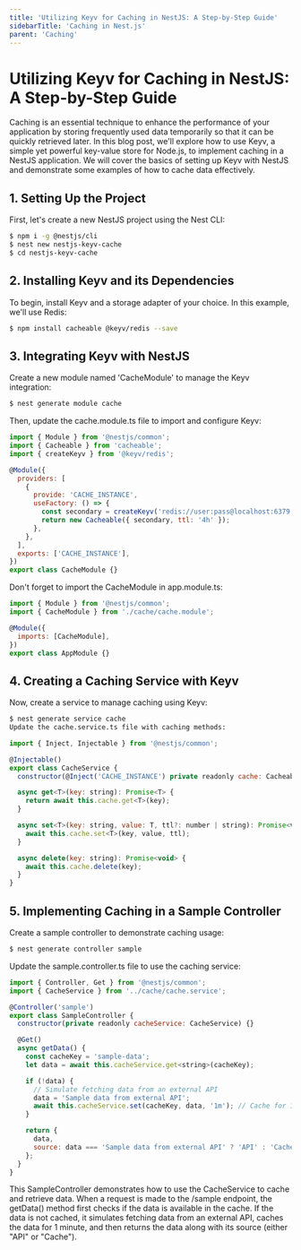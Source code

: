 ```yaml
---
title: 'Utilizing Keyv for Caching in NestJS: A Step-by-Step Guide'
sidebarTitle: 'Caching in Nest.js'
parent: 'Caching'
---
```


# Utilizing Keyv for Caching in NestJS: A Step-by-Step Guide

Caching is an essential technique to enhance the performance of your application by storing frequently used data temporarily so that it can be quickly retrieved later. In this blog post, we'll explore how to use Keyv, a simple yet powerful key-value store for Node.js, to implement caching in a NestJS application. We will cover the basics of setting up Keyv with NestJS and demonstrate some examples of how to cache data effectively.

## 1. Setting Up the Project
First, let's create a new NestJS project using the Nest CLI:

```bash
$ npm i -g @nestjs/cli
$ nest new nestjs-keyv-cache
$ cd nestjs-keyv-cache
```
## 2. Installing Keyv and its Dependencies

To begin, install Keyv and a storage adapter of your choice. In this example, we'll use Redis:
```bash
$ npm install cacheable @keyv/redis --save
```
## 3. Integrating Keyv with NestJS

Create a new module named 'CacheModule' to manage the Keyv integration:
```bash
$ nest generate module cache
```

Then, update the cache.module.ts file to import and configure Keyv:

```javascript
import { Module } from '@nestjs/common';
import { Cacheable } from 'cacheable';
import { createKeyv } from '@keyv/redis';

@Module({
  providers: [
    {
      provide: 'CACHE_INSTANCE',
      useFactory: () => {
        const secondary = createKeyv('redis://user:pass@localhost:6379');
        return new Cacheable({ secondary, ttl: '4h' });
      },
    },
  ],
  exports: ['CACHE_INSTANCE'],
})
export class CacheModule {}
```

Don't forget to import the CacheModule in app.module.ts:
```javascript
import { Module } from '@nestjs/common';
import { CacheModule } from './cache/cache.module';

@Module({
  imports: [CacheModule],
})
export class AppModule {}
```

## 4. Creating a Caching Service with Keyv
Now, create a service to manage caching using Keyv:

```bash
$ nest generate service cache
Update the cache.service.ts file with caching methods:
```

```javascript
import { Inject, Injectable } from '@nestjs/common';

@Injectable()
export class CacheService {
  constructor(@Inject('CACHE_INSTANCE') private readonly cache: Cacheable) {}

  async get<T>(key: string): Promise<T> {
    return await this.cache.get<T>(key);
  }

  async set<T>(key: string, value: T, ttl?: number | string): Promise<void> {
    await this.cache.set<T>(key, value, ttl);
  }

  async delete(key: string): Promise<void> {
    await this.cache.delete(key);
  }
}
```

## 5. Implementing Caching in a Sample Controller
Create a sample controller to demonstrate caching usage:

```bash
$ nest generate controller sample
```

Update the sample.controller.ts file to use the caching service:
```javascript
import { Controller, Get } from '@nestjs/common';
import { CacheService } from '../cache/cache.service';

@Controller('sample')
export class SampleController {
  constructor(private readonly cacheService: CacheService) {}

  @Get()
  async getData() {
    const cacheKey = 'sample-data';
    let data = await this.cacheService.get<string>(cacheKey);

    if (!data) {
      // Simulate fetching data from an external API
      data = 'Sample data from external API';
      await this.cacheService.set(cacheKey, data, '1m'); // Cache for 1 minute
    }

    return {
      data,
      source: data === 'Sample data from external API' ? 'API' : 'Cache',
    };
  }
}
```

This SampleController demonstrates how to use the CacheService to cache and retrieve data. When a request is made to the /sample endpoint, the getData() method first checks if the data is available in the cache. If the data is not cached, it simulates fetching data from an external API, caches the data for 1 minute, and then returns the data along with its source (either "API" or "Cache").
